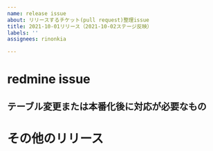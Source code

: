 ```yaml
---
name: release issue
about: リリースするチケット(pull request)整理issue
title: 2021-10-01リリース（2021-10-02ステージ反映）
labels: ''
assignees: rinonkia

---
```


# redmine issue

<!--
    1. biz担当はリリース日が決まったらredmineの「チケットタイトル」「チケットURL」を貼り付けて下さい
    2. 開発担当はリリース予定のチケットと作成したprを紐付けて下さい
    3. biz担当はissueが開発担当者の記入漏れがあればリマインドして下さい
    4. 開発担当はタスクのリリースが延期等になれば打ち消し線とその説明を記載して下さい

    [FORMAT]
     - チケットタイトル
    チケットURL
    #pull request number

     参考: https://github.com/OSAKA-IZUMI-CO-OPERATIVE-SOCIETY/izumi_coop_server/issues/175
-->


## テーブル変更または本番化後に対応が必要なもの
<!--
    テーブル変更がある場合 or 本番化後に対応がある場合
    ↑の記述を切り取り、こちらに貼り付けて下さい(Cmd+X, Cmd+V)
    本番化後の対応は自身で行うか、難しい場合は反映担当に依頼して下さい
-->

# その他のリリース
<!-- redmineに記載されている以外のものはこちらに記載して下さい-->
